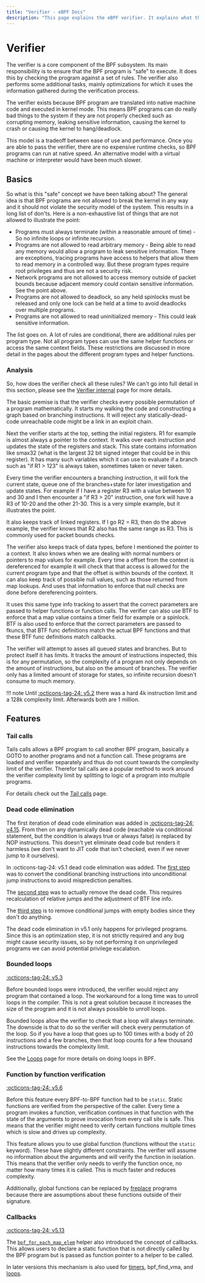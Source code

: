 ```yaml
---
title: "Verifier - eBPF Docs"
description: "This page explains the eBPF verifier. It explains what the verifier is, why it exists, and what features it has."
---
```

# Verifier

The verifier is a core component of the BPF subsystem. Its main responsibility is to ensure that the BPF program is "safe" to execute. It does this by checking the program against a set of rules. The verifier also performs some additional tasks, mainly optimizations for which it uses the information gathered during the verification process.

The verifier exists because BPF program are translated into native machine code and executed in kernel mode. This means BPF programs can do really bad things to the system if they are not properly checked such as corrupting memory, leaking sensitive information, causing the kernel to crash or causing the kernel to hang/deadlock.

This model is a tradeoff between ease of use and performance. Once you are able to pass the verifier, there are no expensive runtime checks, so BPF programs can run at native speed. An alternative model with a virtual machine or interpreter would have been much slower.

## Basics

So what is this "safe" concept we have been talking about? The general idea is that BPF programs are not allowed to break the kernel in any way and it should not violate the security model of the system. This results in a long list of don'ts. Here is a non-exhaustive list of things that are not allowed to illustrate the point:

* Programs must always terminate (within a reasonable amount of time) - So no infinite loops or infinite recursion.
* Programs are not allowed to read arbitrary memory - Being able to read any memory would allow a program to leak sensitive information. There are exceptions, tracing programs have access to helpers that allow them to read memory in a controlled way. But these program types require root privileges and thus are not a security risk.
* Network programs are not allowed to access memory outside of packet bounds because adjacent memory could contain sensitive information. See the point above.
* Programs are not allowed to deadlock, so any held spinlocks must be released and only one lock can be held at a time to avoid deadlocks over multiple programs.
* Programs are not allowed to read uninitialized memory - This could leak sensitive information.

The list goes on. A lot of rules are conditional, there are additional rules per program type. Not all program types can use the same helper functions or access the same context fields. These restrictions are discussed in more detail in the pages about the different program types and helper functions.

### Analysis

So, how does the verifier check all these rules? We can't go into full detail in this section, please see the [Verifier internal](verifier-internal.md) page for more details.

The basic premise is that the verifier checks every possible permutation of a program mathematically. It starts my walking the code and constructing a graph based on branching instructions. It will reject any statically-dead-code unreachable code might be a link in an exploit chain.

Next the verifier starts at the top, setting the initial registers. R1 for example is almost always a pointer to the context. It walks over each instruction and updates the state of the registers and stack. This state contains information like smax32 (what is the largest 32 bit signed integer that could be in this register). It has many such variables which it can use to evaluate if a branch such as "if R1 > 123" is always taken, sometimes taken or never taken.

Every time the verifier encounters a branching instruction, it will fork the current state, queue one of the branches+state for later investigation and update states. For example if I have a register R3 with a value between 10 and 30 and I then encounter a "if R3 > 20" instruction, one fork will have a R3 of 10-20 and the other 21-30. This is a very simple example, but it illustrates the point.

It also keeps track of linked registers. If I go R2 = R3, then do the above example, the verifier knows that R2 also has the same range as R3. This is commonly used for packet bounds checks.

The verifier also keeps track of data types, before I mentioned the pointer to a context. It also knows when we are dealing with normal numbers or pointers to map values for example. Every time a offset from the context is dereferenced for example it will check that that access is allowed for the current program type and that the offset is within bounds of the context. It can also keep track of possible null values, such as those returned from map lookups. And uses that information to enforce that null checks are done before dereferencing pointers.

It uses this same type info tracking to assert that the correct parameters are passed to helper functions or function calls. The verifier can also use BTF to enforce that a map value contains a timer field for example or a spinlock. BTF is also used to enforce that the correct parameters are passed to fkuncs, that BTF func definitions match the actual BPF functions and that these BTF func definitions match callbacks.

The verifier will attempt to asses all queued states and branches. But to protect itself it has limits. It tracks the amount of instructions inspected, this is for any permutation, so the complexity of a program not only depends on the amount of instructions, but also on the amount of branches. The verifier only has a limited amount of storage for states, so infinite recursion doesn't consume to much memory. 

!!! note
    Until [:octicons-tag-24: v5.2](https://github.com/torvalds/linux/commit/c04c0d2b968ac45d6ef020316808ef6c82325a82) there was a hard 4k instruction limit and a 128k complexity limit. Afterwards both are 1 million.

## Features

### Tail calls

Tails calls allows a BPF program to call another BPF program, basically a GOTO to another programs and not a function call. These programs are loaded and verifier separately and thus do not count towards the complexity limit of the verifier. Therefor tail calls are a popular method to work around the verifier complexity limit by splitting to logic of a program into multiple programs.

For details check out the [Tail calls](tail-calls.md) page.

### Dead code elimination

The first iteration of dead code elimination was added in [:octicons-tag-24: v4.15](https://github.com/torvalds/linux/commit/c131187db2d3fa2f8bf32fdf4e9a4ef805168467). From then on any dynamically dead code (reachable via conditional statement, but the condition is always true or always false) is replaced by NOP instructions. This doesn't yet eliminate dead code but renders it harmless (we don't want to JIT code that isn't checked, even if we never jump to it ourselves).

In :octicons-tag-24: v5.1 dead code elimination was added. The [first step](https://github.com/torvalds/linux/commit/e2ae4ca266a1c9a0163738129506dbc63d5cca80) was to convert the conditional branching instructions into unconditional jump instructions to avoid misprediction penalties. 

The [second step](https://github.com/torvalds/linux/commit/52875a04f4b26e7ef30a288ea096f7cfec0e93cd) was to actually remove the dead code. This requires recalculation of relative jumps and the adjustment of BTF line info.

The [third step](https://github.com/torvalds/linux/commit/a1b14abc009d9c13be355dbd4a4c4d47816ad3db) is to remove conditional jumps with empty bodies since they don't do anything.

The dead code elimination in v5.1 only happens for privileged programs. Since this is an optimization step, it is not strictly required and any bug might cause security issues, so by not performing it on unprivileged programs we can avoid potential privilege escalation.

### Bounded loops

[:octicons-tag-24: v5.3](https://github.com/torvalds/linux/commit/2589726d12a1b12eaaa93c7f1ea64287e383c7a5)

Before bounded loops were introduced, the verifier would reject any program that contained a loop. The workaround for a long time was to unroll loops in the compiler. This is not a great solution because it increases the size of the program and it is not always possible to unroll loops.

Bounded loops allow the verifier to check that a loop will always terminate. The downside is that to do so the verifier will check every permutation of the loop. So if you have a loop that goes up to 100 times with a body of 20 instructions and a few branches, then that loop counts for a few thousand instructions towards the complexity limit.

See the [Loops](loops.md) page for more details on doing loops in BPF.

### Function by function verification

[:octicons-tag-24: v5.6](https://github.com/torvalds/linux/commit/51c39bb1d5d105a02e29aa7960f0a395086e6342)

Before this feature every BPF-to-BPF function had to be `static`. Static functions are verified from the perspective of the caller. Every time a program invokes a function, verification continues in that function with the state of the arguments to prove invocation from every call site is safe. This means that the verifier might need to verify certain functions multiple times which is slow and drives up complexity.

This feature allows you to use global function (functions without the `static` keyword). These have slightly different constraints. The verifier will assume no information about the arguments and will verify the function in isolation. This means that the verifier only needs to verify the function once, no matter how many times it is called. This is much faster and reduces complexity.

Additionally, global functions can be replaced by [freplace](../program-type/BPF_PROG_TYPE_EXT.md) programs because there are assumptions about these functions outside of their signature.

### Callbacks

[:octicons-tag-24: v5.13](https://github.com/torvalds/linux/commit/69c087ba6225b574afb6e505b72cb75242a3d844)

The [`bpf_for_each_map_elem`](../helper-function/bpf_for_each_map_elem.md) helper also introduced the concept of callbacks. This allows users to declare a static function that is not directly called by the BPF program but is passed as function pointer to a helper to be called.

In later versions this mechanism is also used for [timers](timers.md), bpf_find_vma, and [loops](loops.md).

